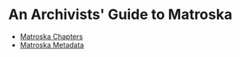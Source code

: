 # An Archivists' Guide to Matroska

- [Matroska Chapters](chapters.md)
- [Matroska Metadata](metadata.md)
